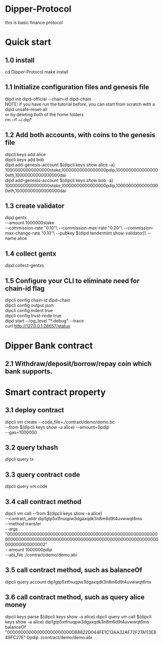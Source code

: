 # Dipper-Protocol
this is basic finance protocol


# Quick start
## 1.0 install
cd Dipper-Protocol
make install

## 1.1 Initialize configuration files and genesis file
dipd init dipd-official --chain-id dipd-chain\
NOTE: If you have run the tutorial before, you can start from scratch with a\
dipd unsafe-reset-all\
or by deleting both of the home folders\
rm -rf ~/.dip*

## 1.2 Add both accounts, with coins to the genesis file
dipcli keys add alice\
dipcli keys add bob\
dipd add-genesis-account $(dipcli keys show alice -a) 10000000000000000stake,10000000000000000pdip,10000000000000000eth,10000000000000000dai\
dipd add-genesis-account $(dipcli keys show bob -a) 10000000000000000stake,10000000000000000pdip,10000000000000000eth,10000000000000000dai

## 1.3 create validator
dipd gentx\
  --amount 1000000stake\
  --commission-rate "0.10"\ 
  --commission-max-rate "0.20"\ 
  --commission-max-change-rate "0.10"\ 
  --pubkey $(dipd tendermint show-validator)\ 
  --name alice

## 1.4 collect gentx
dipd collect-gentxs


## 1.5 Configure your CLI to eliminate need for chain-id flag
dipcli config chain-id dipd-chain\
dipcli config output json\
dipcli config indent true\
dipcli config trust-node true\
dipd start --log_level "*:debug" --trace\
curl http://127.0.0.1:26657/status

# Dipper Bank contract
## 2.1 Withdraw/deposit/borrow/repay coin which bank supports.


# Smart contract property 
## 3.1 deploy contract
dipcli vm create --code_file=./contract/demo/demo.bc \
--from $(dipcli keys show -a alice) --amount=0pdip \
--gas=1000000

## 3.2 query txhash
dipcli query tx <txhash>

## 3.3 query contract code
dipcli query vm code <contract address>

## 3.4 call contract method <transfer>
dipcli vm call --from $(dipcli keys show -a alice) \
--contract_addr dip1gtp5xtfnuqpw3dgaxqdk3n8m6d9t4uvwwqt6ms \
--method transfer  \
--args  "00000000000000000000000000000000000000000000000000000000000000000000000000000000000000000000000000000000000000000000000000000002" \
--amount 1000000pdip \
--abi_file ./contract/demo/demo.abi

## 3.5 call contract method, such as balanceOf
dipcli query account dip1gtp5xtfnuqpw3dgaxqdk3n8m6d9t4uvwwqt6ms

## 3.6 call contract method, such as query alice money
dipcli keys parse $(dipcli keys show -a alice)
dipcli query vm call $(dipcli keys show -a alice) dip1gtp5xtfnuqpw3dgaxqdk3n8m6d9t4uvwwqt6ms balanceOf "000000000000000000000000DB8822D044FE1C13AA32AF72F27A113E849FC27E" 0pdip ./contract/demo/demo.abi
